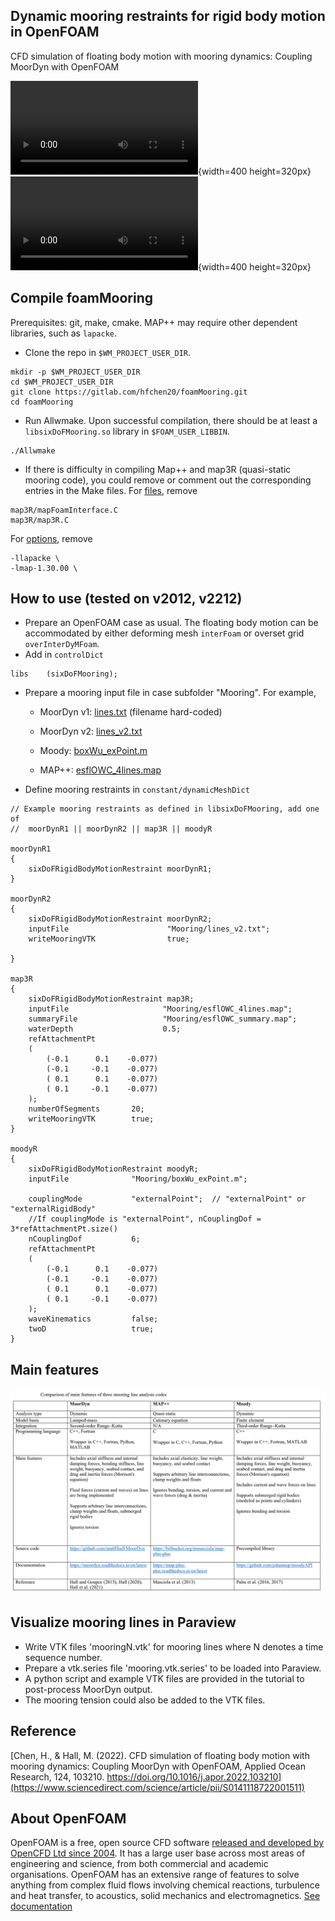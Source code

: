 ## Dynamic mooring restraints for rigid body motion in OpenFOAM
CFD simulation of floating body motion with mooring dynamics: Coupling MoorDyn with OpenFOAM

![One floater](tutorial/misc/Animation_overset3d_h12t20.mp4){width=400 height=320px}
![Two floaters](tutorial/misc/twoBody_moored.mp4){width=400 height=320px}

## Compile foamMooring
Prerequisites: git, make, cmake. MAP++ may require other dependent libraries, such as `lapacke`.
- Clone the repo in `$WM_PROJECT_USER_DIR`.
```
mkdir -p $WM_PROJECT_USER_DIR 
cd $WM_PROJECT_USER_DIR 
git clone https://gitlab.com/hfchen20/foamMooring.git 
cd foamMooring 
```
- Run Allwmake. Upon successful compilation, there should be at least a `libsixDoFMooring.so` library in `$FOAM_USER_LIBBIN`.
```
./Allwmake
```

- If there is difficulty in compiling Map++ and map3R (quasi-static mooring code), you could remove or comment out the corresponding entries in the Make files. For [files](/src/sixDoFMooringRestraints/Make/files), remove
```
map3R/mapFoamInterface.C
map3R/map3R.C
```
For [options](/src/sixDoFMooringRestraints/Make/options), remove
```
-llapacke \
-lmap-1.30.00 \
```

## How to use (tested on v2012, v2212)
- Prepare an OpenFOAM case as usual. The floating body motion can be accommodated by either deforming mesh `interFoam` or overset grid `overInterDyMFoam`.
- Add in `controlDict`
```
libs    (sixDoFMooring); 
```
- Prepare a mooring input file in case subfolder "Mooring". For example,
   - MoorDyn v1: [lines.txt](tutorial/sixDoF_2D/overset/background/Mooring) (filename hard-coded)

   - MoorDyn v2: [lines_v2.txt](tutorial/sixDoF_2D/overset/background/Mooring)

   - Moody: [boxWu_exPoint.m](tutorial/sixDoF_2D/overset/background/Mooring)

   - MAP++: [esflOWC_4lines.map](tutorial/sixDoF_2D/overset/background/Mooring)

- Define mooring restraints in `constant/dynamicMeshDict`
```
// Example mooring restraints as defined in libsixDoFMooring, add one of
//	moorDynR1 || moorDynR2 || map3R || moodyR 

moorDynR1
{
	sixDoFRigidBodyMotionRestraint moorDynR1;
}

moorDynR2
{
	sixDoFRigidBodyMotionRestraint moorDynR2;
	inputFile                      "Mooring/lines_v2.txt";
	writeMooringVTK                true;

}

map3R
{
	sixDoFRigidBodyMotionRestraint map3R;
	inputFile                     "Mooring/esflOWC_4lines.map";
	summaryFile                   "Mooring/esflOWC_summary.map";
	waterDepth                    0.5;
	refAttachmentPt
	(
		(-0.1      0.1    -0.077)
		(-0.1     -0.1    -0.077)
		( 0.1      0.1    -0.077)
		( 0.1     -0.1    -0.077)
	);
	numberOfSegments       20;
	writeMooringVTK        true;
}

moodyR
{
	sixDoFRigidBodyMotionRestraint moodyR;
	inputFile              "Mooring/boxWu_exPoint.m";

	couplingMode           "externalPoint";  // "externalPoint" or "externalRigidBody"
	//If couplingMode is "externalPoint", nCouplingDof = 3*refAttachmentPt.size()
	nCouplingDof           6;
	refAttachmentPt
	(
		(-0.1      0.1    -0.077)
		(-0.1     -0.1    -0.077)
		( 0.1      0.1    -0.077)
		( 0.1     -0.1    -0.077)
	);
	waveKinematics         false;
	twoD                   true;
}
```

## Main features
![Three mooring line codes](tutorial/misc/comparison_3_mooring_codes.PNG)

## Visualize mooring lines in Paraview
- Write VTK files 'mooringN.vtk' for mooring lines where N denotes a time sequence number.
- Prepare a vtk.series file 'mooring.vtk.series' to be loaded into Paraview.
- A python script and example VTK files are provided in the tutorial to post-process MoorDyn output.
- The mooring tension could also be added to the VTK files.


## Reference
[Chen, H., & Hall, M. (2022). CFD simulation of floating body motion with mooring dynamics: Coupling MoorDyn with OpenFOAM,
Applied Ocean Research, 124, 103210. https://doi.org/10.1016/j.apor.2022.103210](https://www.sciencedirect.com/science/article/pii/S0141118722001511)

## About OpenFOAM
OpenFOAM is a free, open source CFD software [released and developed by OpenCFD Ltd since 2004](http://www.openfoam.com/history/).
It has a large user base across most areas of engineering and science, from both commercial and academic organisations.
OpenFOAM has an extensive range of features to solve anything from complex fluid flows involving chemical reactions, turbulence and heat transfer, to acoustics, solid mechanics and electromagnetics.
[See documentation](http://www.openfoam.com/documentation)
